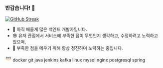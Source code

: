 ### 반갑습니다! 👋

[![GitHub Streak](https://streak-stats.demolab.com?user=kyuminMoon&theme=dark)](https://git.io/streak-stats)

* 📝 아직 배울게 많은 백엔드 개발자입니다.
* 😎 유저 관점에서 서비스에 부족한 점이 무엇인지 생각하고, 수정하려고 노력하고 있으며,
* 🌱 부족한 점을 메우기 위해 항상 정진하며 노력하는 중입니다.

<code><img height="20" src="https://raw.githubusercontent.com/github/explore/05d0f0dfceafd861bdf2b53559399dae7b2e2d8b/topics/aws/aws.png"></code>
docker
git
java
jenkins
kafka
linux
mysql
nginx
postgresql
spring
